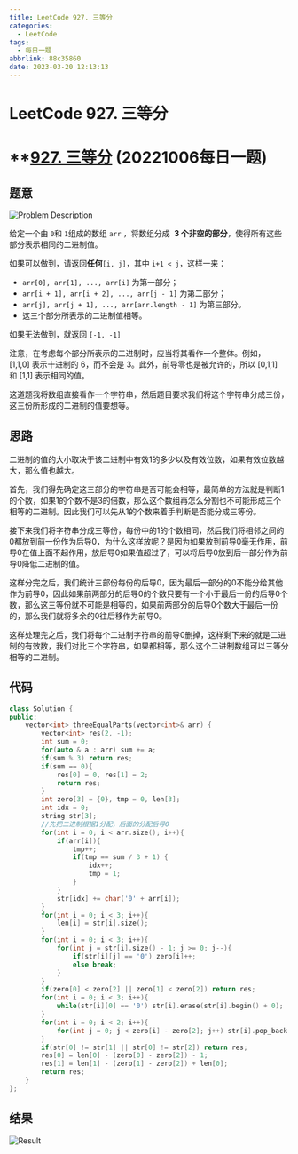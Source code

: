 ```yaml
---
title: LeetCode 927. 三等分
categories:
  - LeetCode
tags:
  - 每日一题
abbrlink: 88c35860
date: 2023-03-20 12:13:13
---
```

# LeetCode 927. 三等分

# ****[927. 三等分](https://leetcode.cn/problems/three-equal-parts/) (20221006每日一题)**

## 题意

![Problem Description](https://cdn.jsdelivr.net/gh/zhangyufeng0123/ImageHosting/img/927.png)

给定一个由 `0`和 `1`组成的数组 `arr` ，将数组分成  **3 个非空的部分**，使得所有这些部分表示相同的二进制值。

如果可以做到，请返回**任何**`[i, j]`，其中 `i+1 < j`，这样一来：

- `arr[0], arr[1], ..., arr[i]` 为第一部分；
- `arr[i + 1], arr[i + 2], ..., arr[j - 1]` 为第二部分；
- `arr[j], arr[j + 1], ..., arr[arr.length - 1]` 为第三部分。
- 这三个部分所表示的二进制值相等。

如果无法做到，就返回 `[-1, -1]`

注意，在考虑每个部分所表示的二进制时，应当将其看作一个整体。例如，[1,1,0] 表示十进制的 6，而不会是 3。此外，前导零也是被允许的，所以 [0,1,1] 和 [1,1] 表示相同的值。

这道题我将数组直接看作一个字符串，然后题目要求我们将这个字符串分成三份，这三份所形成的二进制的值要想等。

## 思路

二进制的值的大小取决于该二进制中有效1的多少以及有效位数，如果有效位数越大，那么值也越大。

首先，我们得先确定这三部分的字符串是否可能会相等，最简单的方法就是判断1的个数，如果1的个数不是3的倍数，那么这个数组再怎么分割也不可能形成三个相等的二进制。因此我们可以先从1的个数来着手判断是否能分成三等份。

接下来我们将字符串分成三等份，每份中的1的个数相同，然后我们将相邻之间的0都放到前一份作为后导0，为什么这样放呢？是因为如果放到前导0毫无作用，前导0在值上面不起作用，放后导0如果值超过了，可以将后导0放到后一部分作为前导0降低二进制的值。

这样分完之后，我们统计三部份每份的后导0，因为最后一部分的0不能分给其他作为前导0，因此如果前两部分的后导0的个数只要有一个小于最后一份的后导0个数，那么这三等份就不可能是相等的，如果前两部分的后导0个数大于最后一份的，那么我们就将多余的0往后移作为前导0。

这样处理完之后，我们将每个二进制字符串的前导0删掉，这样剩下来的就是二进制的有效数，我们对比三个字符串，如果都相等，那么这个二进制数组可以三等分相等的二进制。

## 代码

```cpp
class Solution {
public:
    vector<int> threeEqualParts(vector<int>& arr) {
        vector<int> res(2, -1);
        int sum = 0;
        for(auto & a : arr) sum += a;
        if(sum % 3) return res;
        if(sum == 0){
            res[0] = 0, res[1] = 2;
            return res;
        }
        int zero[3] = {0}, tmp = 0, len[3];
        int idx = 0;
        string str[3];
        //先把二进制根据1分配，后面的分配后导0
        for(int i = 0; i < arr.size(); i++){
            if(arr[i]){
                tmp++;
                if(tmp == sum / 3 + 1) {
                    idx++;
                    tmp = 1;
                }
            }
            str[idx] += char('0' + arr[i]);
        }
        for(int i = 0; i < 3; i++){
            len[i] = str[i].size();
        }
        for(int i = 0; i < 3; i++){
            for(int j = str[i].size() - 1; j >= 0; j--){
                if(str[i][j] == '0') zero[i]++;
                else break;
            }
        }
        if(zero[0] < zero[2] || zero[1] < zero[2]) return res;
        for(int i = 0; i < 3; i++){
            while(str[i][0] == '0') str[i].erase(str[i].begin() + 0);
        }
        for(int i = 0; i < 2; i++){
            for(int j = 0; j < zero[i] - zero[2]; j++) str[i].pop_back();
        }
        if(str[0] != str[1] || str[0] != str[2]) return res;
        res[0] = len[0] - (zero[0] - zero[2]) - 1;
        res[1] = len[1] - (zero[1] - zero[2]) + len[0];
        return res;
    }
};
```

## 结果

![Result](https://cdn.jsdelivr.net/gh/zhangyufeng0123/ImageHosting/img/927-1.png)